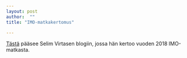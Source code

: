 ```yaml
---
layout: post
author:  ""
title: "IMO-matkakertomus"

---
```


[Tästä](http://selimvirtanen.blogspot.com/2018/) pääsee Selim Virtasen blogiin, jossa hän kertoo vuoden 2018 IMO-matkasta.
